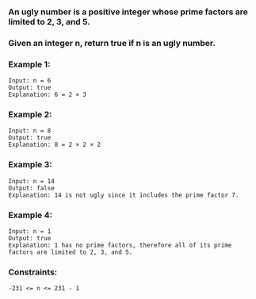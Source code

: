 ### An ugly number is a positive integer whose prime factors are limited to 2, 3, and 5.

### Given an integer n, return true if n is an ugly number.

 

### Example 1:
```
Input: n = 6
Output: true
Explanation: 6 = 2 × 3
```

### Example 2:
```
Input: n = 8
Output: true
Explanation: 8 = 2 × 2 × 2
```
### Example 3:
```
Input: n = 14
Output: false
Explanation: 14 is not ugly since it includes the prime factor 7.
```

### Example 4:
```
Input: n = 1
Output: true
Explanation: 1 has no prime factors, therefore all of its prime factors are limited to 2, 3, and 5.
 ```

### Constraints:
```
-231 <= n <= 231 - 1
```